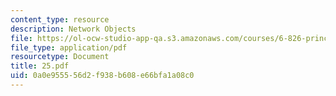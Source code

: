 ```yaml
---
content_type: resource
description: Network Objects
file: https://ol-ocw-studio-app-qa.s3.amazonaws.com/courses/6-826-principles-of-computer-systems-spring-2002/0a0e955556d2f938b608e66bfa1a08c0_25.pdf
file_type: application/pdf
resourcetype: Document
title: 25.pdf
uid: 0a0e9555-56d2-f938-b608-e66bfa1a08c0
---
```

